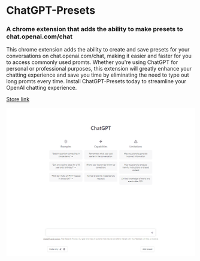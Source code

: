 # ChatGPT-Presets

### A chrome extension that adds the ability to make presets to chat.openai.com/chat

This chrome extension adds the ability to create and save presets for your conversations on chat.openai.com/chat, making it easier and faster for you to access commonly used promts. Whether you're using ChatGPT for personal or professional purposes, this extension will greatly enhance your chatting experience and save you time by eliminating the need to type out long promts every time. Install ChatGPT-Presets today to streamline your OpenAI chatting experience.


[Store link](https://chrome.google.com/webstore/detail/chatgpt-presets/hopaokdnpdpngcakgalhkabnpminimin)

![](https://github.com/StijnAa/ChatGPT-Presets/blob/main/img/chatgpt-presets.gif)
